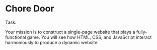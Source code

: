 # Chore Door

Task: 
  
  Your mission is to construct a single-page website that plays a fully-functional game. You will see how HTML, CSS, and JavaScript interact harmoniously to produce a dynamic      website.
